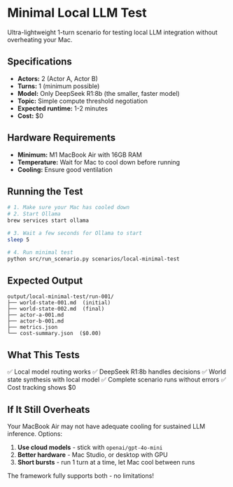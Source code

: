 # Minimal Local LLM Test

Ultra-lightweight 1-turn scenario for testing local LLM integration without overheating your Mac.

## Specifications

- **Actors:** 2 (Actor A, Actor B)
- **Turns:** 1 (minimum possible)
- **Model:** Only DeepSeek R1:8b (the smaller, faster model)
- **Topic:** Simple compute threshold negotiation
- **Expected runtime:** 1-2 minutes
- **Cost:** $0

## Hardware Requirements

- **Minimum:** M1 MacBook Air with 16GB RAM
- **Temperature:** Wait for Mac to cool down before running
- **Cooling:** Ensure good ventilation

## Running the Test

```bash
# 1. Make sure your Mac has cooled down
# 2. Start Ollama
brew services start ollama

# 3. Wait a few seconds for Ollama to start
sleep 5

# 4. Run minimal test
python src/run_scenario.py scenarios/local-minimal-test
```

## Expected Output

```
output/local-minimal-test/run-001/
├── world-state-001.md  (initial)
├── world-state-002.md  (final)
├── actor-a-001.md
├── actor-b-001.md
├── metrics.json
└── cost-summary.json  ($0.00)
```

## What This Tests

✅ Local model routing works
✅ DeepSeek R1:8b handles decisions
✅ World state synthesis with local model
✅ Complete scenario runs without errors
✅ Cost tracking shows $0

## If It Still Overheats

Your MacBook Air may not have adequate cooling for sustained LLM inference. Options:

1. **Use cloud models** - stick with `openai/gpt-4o-mini`
2. **Better hardware** - Mac Studio, or desktop with GPU
3. **Short bursts** - run 1 turn at a time, let Mac cool between runs

The framework fully supports both - no limitations!
